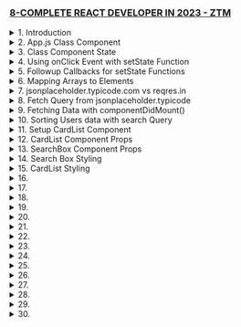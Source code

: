 ### [8-COMPLETE REACT DEVELOPER IN 2023 - ZTM](/courses/8.md)

<details>
  <summary>1. Introduction </summary>

# Install NPM/Node

```jsbs
nvm install 18.15.0

node -v
# v18.15.0

npm -v
# 9.5.0
```

```jsbs
$ nvm use 16
Now using node v16.9.1 (npm v7.21.1)
$ node -v
v16.9.1
$ nvm use 14
Now using node v14.18.0 (npm v6.14.15)
$ node -v
v14.18.0
$ nvm install 12
Now using node v12.22.6 (npm v6.14.5)
$ node -v
v12.22.6
```

# Install Yarn

```jsbs
brew install yarn
OR
curl -o- -L https://yarnpkg.com/install.sh | bash
```

```jsbs
yarn --version
1.22.19
```

# NPM vs YARN

```jsbs
# Install dependencies from package.json
npm install
yarn

# Install a package and add to package.json
npm install package --save
yarn add package

# Install a devDependency to package.json
npm install package --save-dev
yarn add package --dev

# Remove a dependency from package.json
npm uninstall package --save
yarn remove package

# Upgrade a package to its latest version
npm update --save
yarn upgrade

# Install a package globally
npm install package -g
yarn global add package

```

# Install React App

```jsbs
npx create-react-app monsters-rolodex
```

Example on npm vs npx

```jsbs
npm i -g cowsay
npm list -g cowsay
npm uninstall -g cowsay
```

# Start App

monsters-rolodex/src/index.js:

```js
import React from "react";
import ReactDOM from "react-dom/client";
import "./index.css";
import App from "./App";
import reportWebVitals from "./reportWebVitals";

const root = ReactDOM.createRoot(document.getElementById("root"));
root.render(
  <React.StrictMode>
    <App />
  </React.StrictMode>
);

// If you want to start measuring performance in your app, pass a function
// to log results (for example: reportWebVitals(console.log))
// or send to an analytics endpoint. Learn more: https://bit.ly/CRA-vitals
reportWebVitals();
```

monsters-rolodex/src/App.js:

```js
import logo from "./logo.svg";
import "./App.css";

function App() {
  return (
    <div className="App">
      <header className="App-header">
        <img src={logo} className="App-logo" alt="logo" />
        <p>Hey!</p>
        <a
          className="App-link"
          href="https://reactjs.org"
          target="_blank"
          rel="noopener noreferrer"
        >
          Learn React
        </a>
      </header>
    </div>
  );
}

export default App;
```

```jsbs
npm run start
yarn start
```

![](https://user-images.githubusercontent.com/32337103/230755637-e3c313c3-f4f1-4080-92e8-e1bc138db08d.png)

</details>

<details>
  <summary>2. App.js Class Component </summary>

# Converting App.js to Class based Component

monsters-rolodex/src/App.js:

```js
import { Component } from "react";
import logo from "./logo.svg";
import "./App.css";

class App extends Component {
  render() {
    return (
      <div className="App">
        <header className="App-header">
          <img src={logo} className="App-logo" alt="logo" />
          <p>Hey!</p>
          <a
            className="App-link"
            href="https://reactjs.org"
            target="_blank"
            rel="noopener noreferrer"
          >
            Learn React
          </a>
        </header>
      </div>
    );
  }
}

export default App;
```

</details>

<details>
  <summary>3. Class Component State </summary>

# Creating Class Component State

monsters-rolodex/src/App.js:

```js
import { Component } from "react";
import logo from "./logo.svg";
import "./App.css";

class App extends Component {
  constructor() {
    super();
    this.state = {
      name: "Ifeanyi",
    };
  }
  render() {
    return (
      <div className="App">
        <header className="App-header">
          <img src={logo} className="App-logo" alt="logo" />
          <p>Hi {this.state.name}</p>
          <button>Learn React</button>
        </header>
      </div>
    );
  }
}

export default App;
```

![](https://user-images.githubusercontent.com/32337103/230756926-a2aeffda-d424-44ed-82d9-35c8e019ed9e.png)

</details>

<details>
  <summary>4. Using onClick Event with setState Function </summary>

# Using onClick Event with setState Function 1

monsters-rolodex/src/App.js:

```js
import { Component } from "react";
import logo from "./logo.svg";
import "./App.css";

class App extends Component {
  constructor() {
    super();
    this.state = {
      name: "Ifeanyi",
    };
  }
  render() {
    return (
      <div className="App">
        <header className="App-header">
          <img src={logo} className="App-logo" alt="logo" />
          <p>Hi {this.state.name}</p>
          <button
            onClick={() => {
              this.setState({ name: "Dave" });
              console.log(this.state);
            }}
          >
            Change Name
          </button>
        </header>
      </div>
    );
  }
}

export default App;
```

![](https://user-images.githubusercontent.com/32337103/230789316-7b469d51-fd68-43b1-ae00-e4919a361ee2.png)

# Using onClick Event with setState Function 2

monsters-rolodex/src/App.js:

```js
import { Component } from "react";
import logo from "./logo.svg";
import "./App.css";

class App extends Component {
  constructor() {
    super();
    this.state = {
      name: "Ifeanyi",
      company: "STZ",
    };
  }
  render() {
    return (
      <div className="App">
        <header className="App-header">
          <img src={logo} className="App-logo" alt="logo" />
          <p>
            Hi {this.state.name}, I work at {this.state.company}.
          </p>
          <button
            onClick={() => {
              this.setState({ name: "Mike" });
              console.log(this.state);
            }}
          >
            Change Name
          </button>
        </header>
      </div>
    );
  }
}

export default App;
```

![](https://user-images.githubusercontent.com/32337103/230789496-e74fe26a-3556-48c0-bf56-736bde7665cc.png)

# Using onClick Event with setState Function 3

monsters-rolodex/src/App.js:

```js
import { Component } from "react";
import logo from "./logo.svg";
import "./App.css";

class App extends Component {
  constructor() {
    super();
    this.state = {
      name: { firstname: "Ifeanyi", lastname: "Omeata" },
      company: "STZ",
    };
  }
  render() {
    return (
      <div className="App">
        <header className="App-header">
          <img src={logo} className="App-logo" alt="logo" />
          <p>
            Hi {this.state.name.firstname} {this.state.name.lastname}, I work at
            {this.state.company}.
          </p>
          <button
            onClick={() => {
              this.setState({ name: { firstname: "Mike", lastname: "Bauer" } });
              console.log(this.state);
            }}
          >
            Change Name
          </button>
        </header>
      </div>
    );
  }
}

export default App;
```

![](https://user-images.githubusercontent.com/32337103/230789788-6a06ccdc-cb00-48d6-bbe0-6f84ac676acd.png)

</details>

<details>
  <summary>5. Followup Callbacks for setState Functions </summary>

# Using Followup Callbacks for setState Functions

monsters-rolodex/src/App.js:

```js
import { Component } from "react";
import logo from "./logo.svg";
import "./App.css";

class App extends Component {
  constructor() {
    super();
    this.state = {
      name: { firstname: "Ifeanyi", lastname: "Omeata" },
      company: "STZ",
    };
  }
  render() {
    return (
      <div className="App">
        <header className="App-header">
          <img src={logo} className="App-logo" alt="logo" />
          <p>
            Hi {this.state.name.firstname} {this.state.name.lastname}, I work at{" "}
            {this.state.company}.
          </p>
          <button
            onClick={() => {
              this.setState(
                (state, props) => {
                  return { name: { firstname: "Mike", lastname: "Bauer" } };
                },
                () => console.log(this.state)
              );
            }}
          >
            Change Name
          </button>
        </header>
      </div>
    );
  }
}

export default App;
```

![](https://user-images.githubusercontent.com/32337103/230791716-c1b71875-1e99-402f-851c-b1723763d2f4.png)

</details>

<details>
  <summary>6. Mapping Arrays to Elements </summary>

# Displaying Contents from Array

monsters-rolodex/src/App.js:

```js
import { Component } from "react";
import logo from "./logo.svg";
import "./App.css";

class App extends Component {
  constructor() {
    super();
    this.state = {
      monsters: [
        { name: "Linda", id: "1" },
        { name: "Frank", id: "2" },
        { name: "Jacky", id: "3" },
        { name: "Andrei", id: "4" },
      ],
    };
  }
  render() {
    return (
      <div className="App">
        {this.state.monsters.map((monster, index) => {
          return <h2 key={monster.id}>{monster.name}</h2>;
        })}
      </div>
    );
  }
}

export default App;
```

![](https://user-images.githubusercontent.com/32337103/230797446-63b731be-20f5-4d73-8f97-07172ed9d239.png)

</details>

<details>
  <summary>7. jsonplaceholder.typicode.com vs reqres.in </summary>

# <https://jsonplaceholder.typicode.com/users>

```js
[
  {
    id: 1,
    name: "Leanne Graham",
    username: "Bret",
    email: "Sincere@april.biz",
    address: {
      street: "Kulas Light",
      suite: "Apt. 556",
      city: "Gwenborough",
      zipcode: "92998-3874",
      geo: {
        lat: "-37.3159",
        lng: "81.1496",
      },
    },
    phone: "1-770-736-8031 x56442",
    website: "hildegard.org",
    company: {
      name: "Romaguera-Crona",
      catchPhrase: "Multi-layered client-server neural-net",
      bs: "harness real-time e-markets",
    },
  },
  {
    id: 2,
    name: "Ervin Howell",
    username: "Antonette",
    email: "Shanna@melissa.tv",
    address: {
      street: "Victor Plains",
      suite: "Suite 879",
      city: "Wisokyburgh",
      zipcode: "90566-7771",
      geo: {
        lat: "-43.9509",
        lng: "-34.4618",
      },
    },
    phone: "010-692-6593 x09125",
    website: "anastasia.net",
    company: {
      name: "Deckow-Crist",
      catchPhrase: "Proactive didactic contingency",
      bs: "synergize scalable supply-chains",
    },
  },
  {
    id: 3,
    name: "Clementine Bauch",
    username: "Samantha",
    email: "Nathan@yesenia.net",
    address: {
      street: "Douglas Extension",
      suite: "Suite 847",
      city: "McKenziehaven",
      zipcode: "59590-4157",
      geo: {
        lat: "-68.6102",
        lng: "-47.0653",
      },
    },
    phone: "1-463-123-4447",
    website: "ramiro.info",
    company: {
      name: "Romaguera-Jacobson",
      catchPhrase: "Face to face bifurcated interface",
      bs: "e-enable strategic applications",
    },
  },
  {
    id: 4,
    name: "Patricia Lebsack",
    username: "Karianne",
    email: "Julianne.OConner@kory.org",
    address: {
      street: "Hoeger Mall",
      suite: "Apt. 692",
      city: "South Elvis",
      zipcode: "53919-4257",
      geo: {
        lat: "29.4572",
        lng: "-164.2990",
      },
    },
    phone: "493-170-9623 x156",
    website: "kale.biz",
    company: {
      name: "Robel-Corkery",
      catchPhrase: "Multi-tiered zero tolerance productivity",
      bs: "transition cutting-edge web services",
    },
  },
  {
    id: 5,
    name: "Chelsey Dietrich",
    username: "Kamren",
    email: "Lucio_Hettinger@annie.ca",
    address: {
      street: "Skiles Walks",
      suite: "Suite 351",
      city: "Roscoeview",
      zipcode: "33263",
      geo: {
        lat: "-31.8129",
        lng: "62.5342",
      },
    },
    phone: "(254)954-1289",
    website: "demarco.info",
    company: {
      name: "Keebler LLC",
      catchPhrase: "User-centric fault-tolerant solution",
      bs: "revolutionize end-to-end systems",
    },
  },
  {
    id: 6,
    name: "Mrs. Dennis Schulist",
    username: "Leopoldo_Corkery",
    email: "Karley_Dach@jasper.info",
    address: {
      street: "Norberto Crossing",
      suite: "Apt. 950",
      city: "South Christy",
      zipcode: "23505-1337",
      geo: {
        lat: "-71.4197",
        lng: "71.7478",
      },
    },
    phone: "1-477-935-8478 x6430",
    website: "ola.org",
    company: {
      name: "Considine-Lockman",
      catchPhrase: "Synchronised bottom-line interface",
      bs: "e-enable innovative applications",
    },
  },
  {
    id: 7,
    name: "Kurtis Weissnat",
    username: "Elwyn.Skiles",
    email: "Telly.Hoeger@billy.biz",
    address: {
      street: "Rex Trail",
      suite: "Suite 280",
      city: "Howemouth",
      zipcode: "58804-1099",
      geo: {
        lat: "24.8918",
        lng: "21.8984",
      },
    },
    phone: "210.067.6132",
    website: "elvis.io",
    company: {
      name: "Johns Group",
      catchPhrase: "Configurable multimedia task-force",
      bs: "generate enterprise e-tailers",
    },
  },
  {
    id: 8,
    name: "Nicholas Runolfsdottir V",
    username: "Maxime_Nienow",
    email: "Sherwood@rosamond.me",
    address: {
      street: "Ellsworth Summit",
      suite: "Suite 729",
      city: "Aliyaview",
      zipcode: "45169",
      geo: {
        lat: "-14.3990",
        lng: "-120.7677",
      },
    },
    phone: "586.493.6943 x140",
    website: "jacynthe.com",
    company: {
      name: "Abernathy Group",
      catchPhrase: "Implemented secondary concept",
      bs: "e-enable extensible e-tailers",
    },
  },
  {
    id: 9,
    name: "Glenna Reichert",
    username: "Delphine",
    email: "Chaim_McDermott@dana.io",
    address: {
      street: "Dayna Park",
      suite: "Suite 449",
      city: "Bartholomebury",
      zipcode: "76495-3109",
      geo: {
        lat: "24.6463",
        lng: "-168.8889",
      },
    },
    phone: "(775)976-6794 x41206",
    website: "conrad.com",
    company: {
      name: "Yost and Sons",
      catchPhrase: "Switchable contextually-based project",
      bs: "aggregate real-time technologies",
    },
  },
  {
    id: 10,
    name: "Clementina DuBuque",
    username: "Moriah.Stanton",
    email: "Rey.Padberg@karina.biz",
    address: {
      street: "Kattie Turnpike",
      suite: "Suite 198",
      city: "Lebsackbury",
      zipcode: "31428-2261",
      geo: {
        lat: "-38.2386",
        lng: "57.2232",
      },
    },
    phone: "024-648-3804",
    website: "ambrose.net",
    company: {
      name: "Hoeger LLC",
      catchPhrase: "Centralized empowering task-force",
      bs: "target end-to-end models",
    },
  },
];
```

# <https://reqres.in/api/users>

```js
{
  "page": 1,
  "per_page": 6,
  "total": 12,
  "total_pages": 2,
  "data": [
    {
    "id": 1,
    "email": "george.bluth@reqres.in",
    "first_name": "George",
    "last_name": "Bluth",
    "avatar": "https://reqres.in/img/faces/1-image.jpg"
    },
    {
    "id": 2,
    "email": "janet.weaver@reqres.in",
    "first_name": "Janet",
    "last_name": "Weaver",
    "avatar": "https://reqres.in/img/faces/2-image.jpg"
    },
    {
    "id": 3,
    "email": "emma.wong@reqres.in",
    "first_name": "Emma",
    "last_name": "Wong",
    "avatar": "https://reqres.in/img/faces/3-image.jpg"
    },
    {
    "id": 4,
    "email": "eve.holt@reqres.in",
    "first_name": "Eve",
    "last_name": "Holt",
    "avatar": "https://reqres.in/img/faces/4-image.jpg"
    },
    {
    "id": 5,
    "email": "charles.morris@reqres.in",
    "first_name": "Charles",
    "last_name": "Morris",
    "avatar": "https://reqres.in/img/faces/5-image.jpg"
    },
    {
    "id": 6,
    "email": "tracey.ramos@reqres.in",
    "first_name": "Tracey",
    "last_name": "Ramos",
    "avatar": "https://reqres.in/img/faces/6-image.jpg"
    }
  ],
  "support": {
  "url": "https://reqres.in/#support-heading",
  "text": "To keep ReqRes free, contributions towards server costs are appreciated!"
  }
}
```

</details>

<details>
  <summary>8. Fetch Query from jsonplaceholder.typicode </summary>

# Examples of Fetch Query from jsonplaceholder.typicode

Example 1: Fetch

```js
fetch("https://jsonplaceholder.typicode.com/users");
```

Example 2: JSON

- The json method returns a promise that evaluates to the JSON data from our response.
- We can chain a second .then to get the data from the json method.

```js
fetch("https://jsonplaceholder.typicode.com/users").then((res) => {
  console.log(res.ok); // true
  console.log(res.status); // 200
  return res.json();
});
```

Example 3: Data

- We first fetch the URL, then we convert the response to JSON, and finally we use the data in the final .then.

```js
fetch("https://jsonplaceholder.typicode.com/users")
  .then((res) => res.json())
  .then((data) => console.log(data));
// [{ userOne }, { userTwo }, ...]
```

Example 4: Method

- Method option allows you to set which HTTP verb you want to use (GET, POST, PUT, DELETE, etc).

```js
fetch("https://jsonplaceholder.typicode.com/users/2", {
  method: "DELETE",
});
```

Example 5: Body

- The body does not accept objects so if you want to pass JSON to your API you must first convert it to a string.

```js
fetch("https://jsonplaceholder.typicode.com/users", {
  method: "POST",
  body: JSON.stringify({ name: "Kyle" }),
});
```

Example 6: Headers

- This headers option lets you set any HTTP header that you want.

```js
fetch("https://jsonplaceholder.typicode.com/users", {
  method: "POST",
  body: JSON.stringify({ name: "Kyle" }),
  headers: { "Content-Type": "application/json" },
});
```

Example 7: Mode

- The mode option allows you to specify if the request should be a cors, no-cors, or same-origin request.
- By default all fetch requests are setup as cors requests so you can access resources on other origins.
- If you want you can force the fetch to only allow same-origin requests which will throw an error if you try to fetch a URL that is not on the same origin.

```js
fetch("https://jsonplaceholder.typicode.com/users", {
  mode: "same-origin",
}).catch((e) => console.error(e));
```

Example 8: Credentials

- Another option that deals with cors is credentials.
- This options can either be omit, same-origin, or include and determines whether or not the fetch API passes along and receives cookies, and other credential based information.
- Omit will send/receive no credentials.
- Same-origin will only send/receive credentials from the same URL.
- Include will send/receive credentials from any URL.
- By default this is set to same-origin.

```js
fetch("https://jsonplaceholder.typicode.com/users", {
  credentials: "include",
});
```

Example 9: Signal

- Signal option takes in an AbortSignal which can be used to abort a fetch request.
- First you must create a new AbortController this controller has a signal property which is what you pass to the signal option.
- The controller also has an abort method that when called will abort the fetch request with the associated signal.
- This will cause the fetch promise to reject with an AbortError exception.

```js
const controller = new AbortController();

fetch("https://jsonplaceholder.typicode.com/users", {
  signal: controller.signal,
}).catch((e) => console.error(e.name)); // AbortError

controller.abort();
```

Example 10: For 400 and 500 Errors

- One thing that is confusing about the fetch API is that it will not throw an error if you get back a 404, 500, or any other error HTTP response.
- The only way you can determine if a request failed is to check the "ok" property of the response.
- If the response is ok then I just keep all my code the same as normal, otherwise I will return a rejected promise that contains the response so I can handle it in a .catch.
- You can also create a custom fetch function to take care of all the extra code to send JSON data and utilize all the custom options of fetch. - It will also handle throwing errors for things like 404s.

```js
fetch("https://jsonplaceholder.typicode.com/users/-1").then((res) => {
  console.log(res.ok); // false
  console.log(res.status); // 404
});
```

```js
fetch("https://jsonplaceholder.typicode.com/users/-1")
  .then((res) => {
    if (res.ok) return res.json();
    return Promise.reject(res);
  })
  .then((data) => console.log(data))
  .catch((res) => console.error(res.status)); // 404
```

```js
function jsonFetch(url, { body, headers, ...options } = {}) {
  return fetch(url, {
    headers: { "Content-Type": "application/json", ...headers }
    body: JSON.stringify(body)
    ...options
  })
  .then(res => {
    if (res.ok) return res.json()
    return Promise.reject(res)
  })
  .then(res => res.json())
}
```

</details>

<details>
  <summary>9. Fetching Data with componentDidMount() </summary>

# With response Promise

monsters-rolodex/src/App.js:

```js
import { Component } from "react";
import logo from "./logo.svg";
import "./App.css";

class App extends Component {
  constructor() {
    super();
    this.state = {
      monsters: [],
    };
  }

  componentDidMount() {
    fetch("https://jsonplaceholder.typicode.com/users").then((response) =>
      console.log(response)
    );
  }

  render() {
    return (
      <div className="App">
        {this.state.monsters.map((monster, index) => {
          return <h2 key={monster.id}>{monster.name}</h2>;
        })}
      </div>
    );
  }
}

export default App;
```

![](https://user-images.githubusercontent.com/32337103/230906342-07dc9ab2-3e49-4eca-804c-13b65740c504.png)

# With response.json() Object

```js
import { Component } from "react";
import logo from "./logo.svg";
import "./App.css";

class App extends Component {
  constructor() {
    super();
    this.state = {
      monsters: [],
    };
  }

  componentDidMount() {
    fetch("https://jsonplaceholder.typicode.com/users")
      .then((response) => response.json())
      .then((users) => console.log(users));
  }

  render() {
    return (
      <div className="App">
        {this.state.monsters.map((monster, index) => {
          return <h2 key={monster.id}>{monster.name}</h2>;
        })}
      </div>
    );
  }
}

export default App;
```

![](https://user-images.githubusercontent.com/32337103/230907426-f4197aec-da5a-438f-ac00-0c31e734b0cb.png)

# Setting component State with users data

```js
import { Component } from "react";
import logo from "./logo.svg";
import "./App.css";

class App extends Component {
  constructor() {
    super();
    this.state = {
      monsters: [],
    };
  }

  componentDidMount() {
    fetch("https://jsonplaceholder.typicode.com/users")
      .then((response) => response.json())
      .then((users) =>
        this.setState(
          () => {
            return { monsters: users };
          },
          () => {
            console.log(this.state);
          }
        )
      );
  }

  render() {
    return (
      <div className="App">
        {this.state.monsters.map((monster, index) => {
          return <h2 key={monster.id}>{monster.name}</h2>;
        })}
      </div>
    );
  }
}

export default App;
```

![](https://user-images.githubusercontent.com/32337103/230908478-1114d2e3-9017-43bf-a9cb-54a095f9d743.png)

</details>

<details>
  <summary>10. Sorting Users data with search Query </summary>

monsters-rolodex/src/App.js:

```js
import { Component } from "react";
import logo from "./logo.svg";
import "./App.css";

class App extends Component {
  constructor() {
    super();
    this.state = {
      monsters: [],
      search: "",
    };
  }

  sortSearch = (e) => {
    this.setState(() => {
      return { search: e.target.value.toLowerCase() };
    });
  };

  componentDidMount() {
    fetch("https://jsonplaceholder.typicode.com/users")
      .then((response) => response.json())
      .then((users) =>
        this.setState(
          () => {
            return { monsters: users, searchResult: users };
          },
          () => {
            console.log(this.state);
          }
        )
      );
  }

  render() {
    const { search, monsters } = this.state;
    const { sortSearch } = this;
    const searchResult = monsters.filter((monster) => {
      return monster.name.toLowerCase().includes(search);
    });
    return (
      <div className="App">
        <input
          type="search"
          className="search-box"
          placeholder="Search Monsters"
          value={search}
          onChange={(e) => sortSearch(e)}
        />
        {searchResult.map((monster, index) => {
          return (
            <div key={monster.id}>
              <h2>{monster.name}</h2>
            </div>
          );
        })}
      </div>
    );
  }
}

export default App;
```

![](https://user-images.githubusercontent.com/32337103/231101152-fb48d389-279d-458b-9efe-ae6fbcd33238.png)

</details>

<details>
  <summary>11. Setup CardList Component </summary>

# Create CardList Component and render text

monsters-rolodex/src/App.js:

```js
import { Component } from "react";
import logo from "./logo.svg";
import "./App.css";
import CardList from "./components/cardList/CardList";

class App extends Component {
  constructor() {
    super();
    this.state = {
      monsters: [],
      search: "",
    };
  }

  sortSearch = (e) => {
    this.setState(() => {
      return { search: e.target.value.toLowerCase() };
    });
  };

  componentDidMount() {
    fetch("https://jsonplaceholder.typicode.com/users")
      .then((response) => response.json())
      .then((users) =>
        this.setState(
          () => {
            return { monsters: users, searchResult: users };
          },
          () => {
            console.log(this.state);
          }
        )
      );
  }

  render() {
    const { search, monsters } = this.state;
    const { sortSearch } = this;
    const searchResult = monsters.filter((monster) => {
      return monster.name.toLowerCase().includes(search);
    });
    return (
      <div className="App">
        <input
          type="search"
          className="search-box"
          placeholder="Search Monsters"
          value={search}
          onChange={(e) => sortSearch(e)}
        />

        {/*searchResult.map((monster, index)=>{
                     return (
                          <div key={monster.id}>
                              <h2>{monster.name}</h2>
                          </div>
                     )
               })*/}

        <CardList />
      </div>
    );
  }
}

export default App;
```

monsters-rolodex/src/components/cardList/CardList.jsx:

```js
import { Component } from "react";

class CardList extends Component {
  render() {
    return (
      <div>
        <h1>Hello I'm the CardList Component.</h1>
      </div>
    );
  }
}

export default CardList;
```

![](https://user-images.githubusercontent.com/32337103/231113261-9c28bbf6-bd27-4d0b-93e5-49280303715c.png)

</details>

<details>
  <summary>12. CardList Component Props </summary>

# Passing Props to CardList Component

monsters-rolodex/src/App.js:

```js
import { Component } from "react";
import logo from "./logo.svg";
import "./App.css";
import CardList from "./components/cardList/CardList";

class App extends Component {
  constructor() {
    super();
    this.state = {
      monsters: [],
      search: "",
    };
  }

  sortSearch = (e) => {
    this.setState(() => {
      return { search: e.target.value.toLowerCase() };
    });
  };

  componentDidMount() {
    fetch("https://jsonplaceholder.typicode.com/users")
      .then((response) => response.json())
      .then((users) =>
        this.setState(() => {
          return { monsters: users, searchResult: users };
        })
      );
  }

  render() {
    const { search, monsters } = this.state;
    const { sortSearch } = this;
    const searchResult = monsters.filter((monster) => {
      return monster.name.toLowerCase().includes(search);
    });
    return (
      <div className="App">
        <input
          type="search"
          className="search-box"
          placeholder="Search Monsters"
          value={search}
          onChange={(e) => sortSearch(e)}
        />

        <CardList searchResult={searchResult} />
      </div>
    );
  }
}

export default App;
```

monsters-rolodex/src/components/cardList/CardList.jsx:

```js
import { Component } from "react";

class CardList extends Component {
  render() {
    const { searchResult } = this.props;
    return (
      <div>
        <h1>Hello I'm the CardList Component.</h1>
        {searchResult.map((monster, index) => {
          return (
            <div key={monster.id}>
              <h2>{monster.name}</h2>
            </div>
          );
        })}
      </div>
    );
  }
}

export default CardList;
```

![](https://user-images.githubusercontent.com/32337103/231116908-dc714869-90ff-44fa-b0c1-6d7fabe677d6.png)

</details>

<details>
  <summary>13. SearchBox Component Props </summary>

# Passing Props to SearchBox Component

monsters-rolodex/src/App.js:

```js
import { Component } from "react";
import logo from "./logo.svg";
import "./App.css";
import CardList from "./components/cardList/CardList";
import SearchBox from "./components/searchBox/SearchBox";

class App extends Component {
  constructor() {
    super();
    this.state = {
      monsters: [],
      search: "",
    };
  }

  sortSearch = (e) => {
    this.setState(() => {
      return { search: e.target.value.toLowerCase() };
    });
  };

  componentDidMount() {
    fetch("https://jsonplaceholder.typicode.com/users")
      .then((response) => response.json())
      .then((users) =>
        this.setState(() => {
          return { monsters: users, searchResult: users };
        })
      );
  }

  render() {
    const { search, monsters } = this.state;
    const { sortSearch } = this;
    const searchResult = monsters.filter((monster) => {
      return monster.name.toLowerCase().includes(search);
    });
    return (
      <div className="App">
        <SearchBox
          search={search}
          sortSearch={sortSearch}
          placeholder="search monsters"
          className="search-box"
        />
        <CardList searchResult={searchResult} />
      </div>
    );
  }
}

export default App;
```

monsters-rolodex/src/components/searchBox/SearchBox.jsx:

```js
import { Component } from "react";

class SearchBox extends Component {
  render() {
    const { search, sortSearch, placeholder, className } = this.props;
    return (
      <input
        type="search"
        className={className}
        placeholder={placeholder}
        value={search}
        onChange={(e) => sortSearch(e)}
      />
    );
  }
}

export default SearchBox;
```

![](https://user-images.githubusercontent.com/32337103/231129655-a72bfbc1-7ae4-4827-a472-bf9f8d586224.png)

</details>

<details>
  <summary>14. Search Box Styling </summary>

# Styling SearchBox Component

monsters-rolodex/src/App.js:

```js
import { Component } from "react";
import logo from "./logo.svg";
import "./App.css";
import CardList from "./components/cardList/CardList";
import SearchBox from "./components/searchBox/SearchBox";

class App extends Component {
  constructor() {
    super();
    this.state = {
      monsters: [],
      search: "",
    };
  }

  sortSearch = (e) => {
    this.setState(() => {
      return { search: e.target.value.toLowerCase() };
    });
  };

  componentDidMount() {
    fetch("https://jsonplaceholder.typicode.com/users")
      .then((response) => response.json())
      .then((users) =>
        this.setState(() => {
          return { monsters: users, searchResult: users };
        })
      );
  }

  render() {
    const { search, monsters } = this.state;
    const { sortSearch } = this;
    const searchResult = monsters.filter((monster) => {
      return monster.name.toLowerCase().includes(search);
    });
    return (
      <div className="App">
        <SearchBox
          search={search}
          sortSearch={sortSearch}
          placeholder="search monsters"
          className="monsters-search-box"
        />
        <CardList searchResult={searchResult} />
      </div>
    );
  }
}

export default App;
```

monsters-rolodex/src/components/searchBox/SearchBox.jsx:

```js
import { Component } from "react";
import "./searchBoxInput.css";

class SearchBox extends Component {
  render() {
    const { search, sortSearch, placeholder, className } = this.props;
    return (
      <input
        type="search"
        className={`search-box  ${className}`}
        placeholder={placeholder}
        value={search}
        onChange={(e) => sortSearch(e)}
      />
    );
  }
}

export default SearchBox;
```

monsters-rolodex/src/App.css:

```css
body {
  margin: 0;
  padding: 0;
  font-family: -apple-system, BlinkMacSystemFont, "Segoe UI", "Roboto",
    "Oxygen", "Ubuntu", "Cantarell", "Fira Sans", "Droid Sans",
    "Helvetica Neue", sans-serif;
  -webkit-font-smoothing: antialiased;
  -moz-osx-font-smoothing: grayscale;
  background: linear-gradient(
    to left,
    rgba(7, 27, 82, 1) 0%,
    rgba(0, 128, 128, 1) 100%
  );
  text-align: center;
}
```

monsters-rolodex/src/components/searchBox/searchBoxInput.css:

```css
.search-box {
  -webkit-appearance: none;
  border: none;
  outline: none;
  padding: 10px;
  width: 150px;
  line-height: 30px;
  margin-bottom: 30px;
}
```

![](https://user-images.githubusercontent.com/32337103/231164516-0fe2fb1a-f2a2-4be7-bdb1-c92914689467.png)

</details>

<details>
  <summary>15. CardList Styling </summary>

# Styling CardList Component

monsters-rolodex/src/App.js:

```js
import { Component } from "react";
import logo from "./logo.svg";
import "./App.css";
import CardList from "./components/cardList/CardList";
import SearchBox from "./components/searchBox/SearchBox";

class App extends Component {
  constructor() {
    super();
    this.state = {
      monsters: [],
      search: "",
    };
  }

  sortSearch = (e) => {
    this.setState(() => {
      return { search: e.target.value.toLowerCase() };
    });
  };

  componentDidMount() {
    fetch("https://jsonplaceholder.typicode.com/users")
      .then((response) => response.json())
      .then((users) =>
        this.setState(() => {
          return { monsters: users, searchResult: users };
        })
      );
  }

  render() {
    const { search, monsters } = this.state;
    const { sortSearch } = this;
    const searchResult = monsters.filter((monster) => {
      return monster.name.toLowerCase().includes(search);
    });
    return (
      <div className="App">
        <SearchBox
          search={search}
          sortSearch={sortSearch}
          placeholder="search monsters"
          className="monsters-search-box"
        />
        <CardList searchResult={searchResult} />
      </div>
    );
  }
}

export default App;
```

monsters-rolodex/src/components/cardList/CardList.jsx:

```js
import { Component } from "react";
import "./cardListStyles.css";
import "./cardStyles.css";

class CardList extends Component {
  render() {
    const { searchResult } = this.props;
    return (
      <div className="card-list">
        {searchResult.map((monster, index) => {
          const { name, email, id } = monster;
          return (
            <div className="card-container" key={id}>
              <img
                src={`https://robohash.org/${id}?set=set2&size=180x180`}
                alt={`monster ${name}`}
              ></img>
              <h2>{name}</h2>
              <p>{email}</p>
            </div>
          );
        })}
      </div>
    );
  }
}

export default CardList;
```

monsters-rolodex/src/components/cardList/cardListStyles.css:

```css
.card-list {
  width: 85vw;
  margin: 0 auto;
  display: grid;
  grid-template-columns: 1fr 1fr 1fr 1fr;
  grid-gap: 20px;
}
```

monsters-rolodex/src/components/cardList/cardStyles.css:

```css
.card-container {
  display: flex;
  flex-direction: column;
  background-color: #95dada;
  border: 1px solid grey;
  border-radius: 5px;
  padding: 25px;
  cursor: pointer;
  -moz-osx-font-smoothing: grayscale;
  backface-visibility: hidden;
  transform: translateZ(0);
  transition: transform 0.25s ease-out;
}

.card-container:hover {
  transform: scale(1.05);
}
```
  
![](https://user-images.githubusercontent.com/32337103/231212442-81794fc8-1b70-45d9-9dc6-db465ff86d25.png)

</details>

<details>
  <summary>16. </summary>

```js

```

```js

```

```js

```

</details>

<details>
  <summary>17. </summary>

```js

```

```js

```

```js

```

</details>

<details>
  <summary>18. </summary>

```js

```

```js

```

```js

```

</details>

<details>
  <summary>19. </summary>

```js

```

```js

```

```js

```

</details>

<details>
  <summary>20. </summary>

```js

```

```js

```

```js

```

</details>

<details>
  <summary>21. </summary>

```js

```

```js

```

```js

```

</details>

<details>
  <summary>22. </summary>

```js

```

```js

```

```js

```

</details>

<details>
  <summary>23. </summary>

```js

```

```js

```

```js

```

</details>

<details>
  <summary>24. </summary>

```js

```

```js

```

```js

```

</details>

<details>
  <summary>25. </summary>

```js

```

```js

```

```js

```

</details>

<details>
  <summary>26. </summary>

```js

```

```js

```

```js

```

</details>

<details>
  <summary>27. </summary>

```js

```

```js

```

```js

```

</details>

<details>
  <summary>28. </summary>

```js

```

```js

```

```js

```

</details>

<details>
  <summary>29. </summary>

```js

```

```js

```

```js

```

</details>

<details>
  <summary>30. </summary>

```js

```

```js

```

```js

```

</details>
